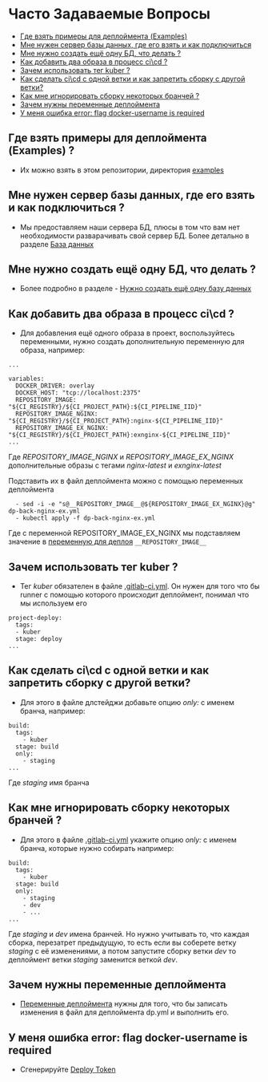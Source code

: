 # Часто Задаваемые Вопросы

* [Где взять примеры для деплоймента (Examples)](FAQ.MD#где-взять-примеры-для-деплоймента-examples-)
* [Мне нужен сервер базы данных, где его взять и как подключиться](FAQ.MD#мне-нужен-сервер-базы-данных-где-его-взять-и-как-подключиться-)
* [Мне нужно создать ещё одну БД, что делать ?](FAQ.MD#мне-нужно-создать-ещё-одну-бд-что-делать-)
* [Как добавить два образа в процесс ci\cd ?](FAQ.MD#как-добавить-два-образа-в-процесс-cicd-)
* [Зачем использовать тег kuber ?](FAQ.MD#зачем-использовать-тег-kuber-)
* [Как сделать ci\cd с одной ветки и как запретить сборку с другой ветки?](FAQ.MD#как-сделать-cicd-с-одной-ветки-и-как-запретить-сборку-с-другой-ветки)
* [Как мне игнорировать сборку некоторых бранчей ?](FAQ.MD#как-мне-игнорировать-сборку-некоторых-бранчей-)
* [Зачем нужны переменные деплоймента](FAQ.MD#зачем-нужны-переменные-деплоймента)
* [У меня ошибка error: flag docker-username is required](FAQ.MD#у-меня-ошибка-error-flag-docker-username-is-required)


## Где взять примеры для деплоймента (Examples) ?
- Их можно взять в этом репозитории, директория [examples](../examples)

## Мне нужен сервер базы данных, где его взять и как подключиться ?
- Мы предоставляем наши сервера БД, плюсы в том что вам нет необходимости разварачивать свой сервер БД.
Более детально в разделе [База данных](DATABASE.MD)

## Мне нужно создать ещё одну БД, что делать ?
- Более подробно в разделе - [Нужно создать ещё одну базу данных](DATABASE.MD#нужно-создать-ещё-одну-базу-данных)

## Как добавить два образа в процесс ci\cd ?
- Для добавления ещё одного образа в проект, воспользуйтесь переменными, нужно создать дополнительную переменную для образа, 
например:

```
...

variables:
  DOCKER_DRIVER: overlay
  DOCKER_HOST: "tcp://localhost:2375"
  REPOSITORY_IMAGE: "${CI_REGISTRY}/${CI_PROJECT_PATH}:${CI_PIPELINE_IID}"
  REPOSITORY_IMAGE_NGINX: "${CI_REGISTRY}/${CI_PROJECT_PATH}:nginx-${CI_PIPELINE_IID}"
  REPOSITORY_IMAGE_EX_NGINX: "${CI_REGISTRY}/${CI_PROJECT_PATH}:exnginx-${CI_PIPELINE_IID}"
...
```
Где *REPOSITORY_IMAGE_NGINX* и *REPOSITORY_IMAGE_EX_NGINX* дополнительные образы с тегами *nginx-latest* и *exnginx-latest*

Подставить их в файл деплоймента можно с помощью переменных деплоймента 

```
  - sed -i -e "s@__REPOSITORY_IMAGE__@${REPOSITORY_IMAGE_EX_NGINX}@g" dp-back-nginx-ex.yml
  - kubectl apply -f dp-back-nginx-ex.yml
```
Где с переменной REPOSITORY_IMAGE_EX_NGINX мы подставляем значение в [переменную для деплоя](VARIABLES.MD#переменные-деплоймента) `__REPOSITORY_IMAGE__`



## Зачем использовать тег kuber ?

- Тег *kuber* обязателен в файле [.gitlab-ci.yml](CI-CD.MD). Он нужен для того что бы runner с помощью которого происходит деплоймент, понимал что мы используем его

```
project-deploy:
  tags:
  - kuber
  stage: deploy
...
```

## Как сделать ci\cd с одной ветки и как запретить сборку с другой ветки?

- Для этого в файле длстейджи добавьте опцию *only:* с именем бранча, например:

```
build:
  tags:
    - kuber
  stage: build
  only:
    - staging
...
```
Где *staging* имя бранча

## Как мне игнорировать сборку некоторых бранчей ?

- Для этого в файле [.gitlab-ci.yml](CI-CD.MD) укажите опцию *only:* с именем бранча, которые нужно собирать например:


```
build:
  tags:
    - kuber
  stage: build
  only:
    - staging
    - dev
    - ...
...
```
Где *staging* и *dev* имена бранчей. Но нужно учитывать то, что каждая сборка, перезатрет предыдущую, то есть если вы соберете ветку *staging* с её изменениями, а потом запустите сборку ветки *dev* то деплоймент ветки *staging* заменится веткой *dev*.

## Зачем нужны переменные деплоймента
- [Переменные деплоймента](VARIABLES.MD#переменные-деплоймента) нужны для того, что бы записать изменения в файл для деплоймента dp.yml и выполнить его.


## У меня ошибка error: flag docker-username is required
- Сгенерируйте [Deploy Token](PULL_SECRET.MD)
